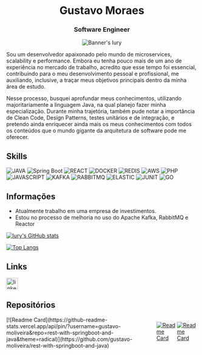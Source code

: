 <h1 align="center">Gustavo Moraes</h1>
<h3 align="center">Software Engineer</h3>

<p align="center">
  <img src="https://storage.worksome.dk/covers/cover-5730c0c2cbd4b2e7bd1b8ecb6c109c34.jpg?ts=?" alt="Banner's Iury"/>
</p>

Sou um desenvolvedor apaixonado pelo mundo de microservices, scalability e performance. Embora eu tenha pouco mais de um ano de experiência no mercado de trabalho, acredito que esse tempo foi essencial, contribuindo para o meu desenvolvimento pessoal e profissional, me auxiliando, inclusive, a traçar meus objetivos principais dentro da minha área de estudo.

Nesse processo, busquei aprofundar meus conhecimentos, utilizando majoritariamente a linguagem Java, na qual planejo fazer minha especialização. Durante minha trajetória, também pude notar a importância de Clean Code, Design Patterns, testes unitários e de integração, e pretendo ainda enriquecer ainda mais os meus conhecimentos com todos os conteúdos que o mundo gigante da arquitetura de software pode me oferecer.

## Skills
![JAVA](https://img.shields.io/badge/Java-ED8B00?style=for-the-badge&logo=java&logoColor=white)
![Spring Boot](https://img.shields.io/badge/Spring-6DB33F?style=for-the-badge&logo=spring&logoColor=white)
![REACT](https://img.shields.io/badge/React-20232A?style=for-the-badge&logo=react&logoColor=61DAFB)
![DOCKER](https://img.shields.io/badge/Docker-2CA5E0?style=for-the-badge&logo=docker&logoColor=white)
![REDIS](https://img.shields.io/badge/redis-%23DD0031.svg?&style=for-the-badge&logo=redis&logoColor=white)
![AWS](https://img.shields.io/badge/Amazon_AWS-FF9900?style=for-the-badge&logo=amazonaws&logoColor=white)
![PHP](https://img.shields.io/badge/PHP-777BB4?style=for-the-badge&logo=php&logoColor=white)
![JAVASCRIPT](https://img.shields.io/badge/JavaScript-323330?style=for-the-badge&logo=javascript&logoColor=F7DF1E)
![KAFKA](https://img.shields.io/badge/Apache_Kafka-231F20?style=for-the-badge&logo=apache-kafka&logoColor=white)
![RABBITMQ](https://img.shields.io/badge/rabbitmq-%23FF6600.svg?&style=for-the-badge&logo=rabbitmq&logoColor=white)
![ELASTIC](https://img.shields.io/badge/Elastic_Search-005571?style=for-the-badge&logo=elasticsearch&logoColor=white)
![JUNIT](https://img.shields.io/badge/Junit5-25A162?style=for-the-badge&logo=junit5&logoColor=white)
![GO](https://img.shields.io/badge/Go-00ADD8?style=for-the-badge&logo=go&logoColor=white)

## Informações
- Atualmente trabalho em uma empresa de investimentos.
- Estou no processo de melhoria no uso do Apache Kafka, RabbitMQ e Reactor

[![Iury's GitHub stats](https://github-readme-stats.vercel.app/api?username=gustavo-moliveira&show_icons=true&theme=radical)](https://github.com/anuraghazra/github-readme-stats)

[![Top Langs](https://github-readme-stats.vercel.app/api/top-langs/?username=gustavo-moliveira&layout=compact&theme=radical)](https://github.com/anuraghazra/github-readme-stats)

## Links
[<img src='https://img.shields.io/badge/LinkedIn-0077B5?style=for-the-badge&logo=linkedin&logoColor=white' alt='linkedin' height='30'>](https://www.linkedin.com/in/gustavo-moraes-762260208/)


## Repositórios
<div style="display: flex;"> 
[![Readme Card](https://github-readme-stats.vercel.app/api/pin/?username=gustavo-moliveira&repo=rest-with-springboot-and-java&theme=radical)](https://github.com/gustavo-moliveira/rest-with-springboot-and-java)

[![Readme Card](https://github-readme-stats.vercel.app/api/pin/?username=gustavo-moliveira&repo=codebank&theme=radical)](https://github.com/gustavo-moliveira/codebank)

[![Readme Card](https://github-readme-stats.vercel.app/api/pin/?username=gustavo-moliveira&repo=schedule-service&theme=radical)](https://github.com/gustavo-moliveira/schedule-service)
</div>

